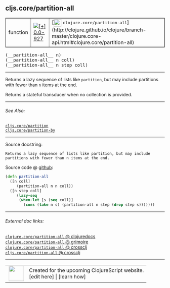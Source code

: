 ## cljs.core/partition-all



 <table border="1">
<tr>
<td>function</td>
<td><a href="https://github.com/cljsinfo/cljs-api-docs/tree/0.0-927"><img valign="middle" alt="[+] 0.0-927" title="Added in 0.0-927" src="https://img.shields.io/badge/+-0.0--927-lightgrey.svg"></a> </td>
<td>
[<img height="24px" valign="middle" src="http://i.imgur.com/1GjPKvB.png"> <samp>clojure.core/partition-all</samp>](http://clojure.github.io/clojure/branch-master/clojure.core-api.html#clojure.core/partition-all)
</td>
</tr>
</table>


 <samp>
(__partition-all__ n)<br>
</samp>
 <samp>
(__partition-all__ n coll)<br>
</samp>
 <samp>
(__partition-all__ n step coll)<br>
</samp>

---

Returns a lazy sequence of lists like `partition`, but may include partitions
with fewer than `n` items at the end.

Returns a stateful transducer when no collection is provided.

---


###### See Also:

[`cljs.core/partition`](cljs.core_partition.md)<br>
[`cljs.core/partition-by`](cljs.core_partition-by.md)<br>

---


Source docstring:

```
Returns a lazy sequence of lists like partition, but may include
partitions with fewer than n items at the end.
```


Source code @ [github](https://github.com/clojure/clojurescript/blob/r2277/src/cljs/cljs/core.cljs#L6845-L6853):

```clj
(defn partition-all
  ([n coll]
     (partition-all n n coll))
  ([n step coll]
     (lazy-seq
      (when-let [s (seq coll)]
        (cons (take n s) (partition-all n step (drop step s)))))))
```

<!--
Repo - tag - source tree - lines:

 <pre>
clojurescript @ r2277
└── src
    └── cljs
        └── cljs
            └── <ins>[core.cljs:6845-6853](https://github.com/clojure/clojurescript/blob/r2277/src/cljs/cljs/core.cljs#L6845-L6853)</ins>
</pre>

-->

---



###### External doc links:

[`clojure.core/partition-all` @ clojuredocs](http://clojuredocs.org/clojure.core/partition-all)<br>
[`clojure.core/partition-all` @ grimoire](http://conj.io/store/v1/org.clojure/clojure/1.7.0-beta3/clj/clojure.core/partition-all/)<br>
[`clojure.core/partition-all` @ crossclj](http://crossclj.info/fun/clojure.core/partition-all.html)<br>
[`cljs.core/partition-all` @ crossclj](http://crossclj.info/fun/cljs.core.cljs/partition-all.html)<br>

---

 <table>
<tr><td>
<img valign="middle" align="right" width="48px" src="http://i.imgur.com/Hi20huC.png">
</td><td>
Created for the upcoming ClojureScript website.<br>
[edit here] | [learn how]
</td></tr></table>

[edit here]:https://github.com/cljsinfo/cljs-api-docs/blob/master/cljsdoc/cljs.core_partition-all.cljsdoc
[learn how]:https://github.com/cljsinfo/cljs-api-docs/wiki/cljsdoc-files

<!--

This information was too distracting to show to readers, but I'll leave it
commented here since it is helpful to:

- pretty-print the data used to generate this document
- and show how to retrieve that data



The API data for this symbol:

```clj
{:description "Returns a lazy sequence of lists like `partition`, but may include partitions\nwith fewer than `n` items at the end.\n\nReturns a stateful transducer when no collection is provided.",
 :ns "cljs.core",
 :name "partition-all",
 :signature ["[n]" "[n coll]" "[n step coll]"],
 :history [["+" "0.0-927"]],
 :type "function",
 :related ["cljs.core/partition" "cljs.core/partition-by"],
 :full-name-encode "cljs.core_partition-all",
 :source {:code "(defn partition-all\n  ([n coll]\n     (partition-all n n coll))\n  ([n step coll]\n     (lazy-seq\n      (when-let [s (seq coll)]\n        (cons (take n s) (partition-all n step (drop step s)))))))",
          :title "Source code",
          :repo "clojurescript",
          :tag "r2277",
          :filename "src/cljs/cljs/core.cljs",
          :lines [6845 6853]},
 :full-name "cljs.core/partition-all",
 :clj-symbol "clojure.core/partition-all",
 :docstring "Returns a lazy sequence of lists like partition, but may include\npartitions with fewer than n items at the end."}

```

Retrieve the API data for this symbol:

```clj
;; from Clojure REPL
(require '[clojure.edn :as edn])
(-> (slurp "https://raw.githubusercontent.com/cljsinfo/cljs-api-docs/catalog/cljs-api.edn")
    (edn/read-string)
    (get-in [:symbols "cljs.core/partition-all"]))
```

-->
